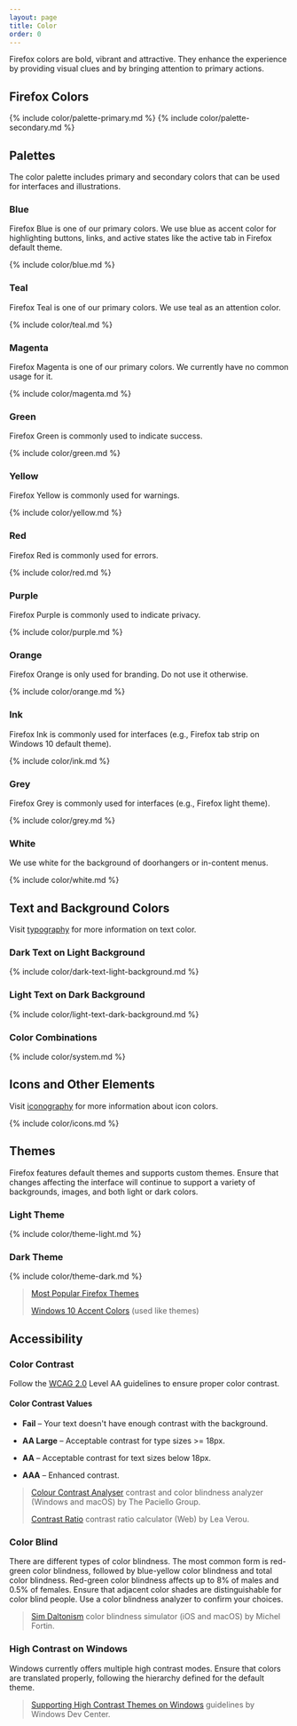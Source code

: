 ```yaml
---
layout: page
title: Color
order: 0
---
```


Firefox colors are bold, vibrant and attractive. They enhance the experience by providing visual clues and by bringing attention to primary actions.

## Firefox Colors

{% include color/palette-primary.md %}
{% include color/palette-secondary.md %}

## Palettes

The color palette includes primary and secondary colors that can be used for interfaces and illustrations.

### Blue

Firefox Blue is one of our primary colors. We use blue as accent color for highlighting buttons, links, and active states like the active tab in Firefox default theme.

{% include color/blue.md %}

### Teal

Firefox Teal is one of our primary colors. We use teal as an attention color.

{% include color/teal.md %}

### Magenta

Firefox Magenta is one of our primary colors. We currently have no common usage for it.

{% include color/magenta.md %}

### Green

Firefox Green is commonly used to indicate success.

{% include color/green.md %}

### Yellow

Firefox Yellow is commonly used for warnings.

{% include color/yellow.md %}

### Red

Firefox Red is commonly used for errors.

{% include color/red.md %}

### Purple

Firefox Purple is commonly used to indicate privacy.

{% include color/purple.md %}

### Orange

Firefox Orange is only used for branding. Do not use it otherwise.

{% include color/orange.md %}

### Ink

Firefox Ink is commonly used for interfaces (e.g., Firefox tab strip on Windows 10 default theme).

{% include color/ink.md %}

### Grey

  Firefox Grey is commonly used for interfaces (e.g., Firefox light theme).

{% include color/grey.md %}

### White

We use white for the background of doorhangers or in-content menus.

{% include color/white.md %}

## Text and Background Colors

Visit [typography](typography.html) for more information on text color.

### Dark Text on Light Background

{% include color/dark-text-light-background.md %}

### Light Text on Dark Background

{% include color/light-text-dark-background.md %}

### Color Combinations

{% include color/system.md %}

## Icons and Other Elements

Visit [iconography](iconography.html) for more information about icon colors.

{% include color/icons.md %}

## Themes

Firefox features default themes and supports custom themes. Ensure that changes affecting the interface will continue to support a variety of backgrounds, images, and both light or dark colors.

### Light Theme

{% include color/theme-light.md %}

### Dark Theme

{% include color/theme-dark.md %}

> [Most Popular Firefox Themes](https://addons.mozilla.org/firefox/themes/?sort=popular)
>
> [Windows 10 Accent Colors](https://docs.microsoft.com/windows/uwp/style/color) (used like themes)

## Accessibility

### Color Contrast

Follow the [WCAG 2.0](https://www.w3.org/TR/WCAG/#visual-audio-contrast) Level AA guidelines to ensure proper color contrast.


#### Color Contrast Values

* **Fail** – Your text doesn't have enough contrast with the background.

* **AA Large** – Acceptable contrast for type sizes >= 18px.

* **AA** – Acceptable contrast for text sizes below 18px.

* **AAA** – Enhanced contrast.

> [Colour Contrast Analyser](https://www.paciellogroup.com/resources/contrastanalyser/) contrast and color blindness analyzer (Windows and macOS) by The Paciello Group.
>
> [Contrast Ratio](http://leaverou.github.io/contrast-ratio/) contrast ratio calculator (Web) by Lea Verou.

### Color Blind

There are different types of color blindness. The most common form is red-green color blindness, followed by blue-yellow color blindness and total color blindness. Red-green color blindness affects up to 8% of males and 0.5% of females. Ensure that adjacent color shades are distinguishable for color blind people. Use a color blindness analyzer to confirm your choices. 

> [Sim Daltonism](https://michelf.ca/projects/sim-daltonism/) color blindness simulator (iOS and macOS) by Michel Fortin.
  
### High Contrast on Windows

Windows currently offers multiple high contrast modes. Ensure that colors are translated properly, following the hierarchy defined for the default theme.

> [Supporting High Contrast Themes on Windows](https://msdn.microsoft.com/library/windows/desktop/hh404233(v=vs.85).aspx) guidelines by Windows Dev Center.
